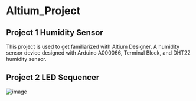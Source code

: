 # Altium_Project
## Project 1 Humidity Sensor 
This project is used to get familiarized with Altium Designer. A humidity sensor device designed with Arduino A000066, Terminal Block, and DHT22 humidity sensor. 

## Project 2 LED Sequencer
![image](https://github.com/ChenyiAXu/Altium_Project/assets/115749117/5ee429cd-973d-451a-8c38-74414ac219ed)


